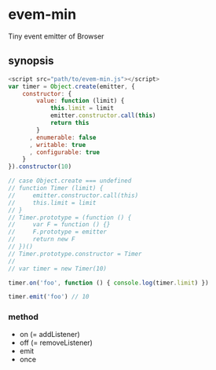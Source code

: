 # evem-min

Tiny event emitter of Browser

## synopsis

````js
<script src="path/to/evem-min.js"></script>
var timer = Object.create(emitter, {
    constructor: {
        value: function (limit) {
            this.limit = limit
            emitter.constructor.call(this)
            return this
        }
      , enumerable: false
      , writable: true
      , configurable: true
    }
}).constructor(10)

// case Object.create === undefined
// function Timer (limit) {
//     emitter.constructor.call(this)
//     this.limit = limit
// }
// Timer.prototype = (function () {
//     var F = function () {}
//     F.prototype = emitter
//     return new F
// })()
// Timer.prototype.constructor = Timer
//
// var timer = new Timer(10)

timer.on('foo', function () { console.log(timer.limit) })

timer.emit('foo') // 10
````


### method

- on (= addListener)
- off (= removeListener)
- emit
- once
